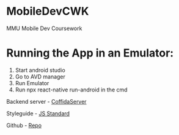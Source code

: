 # MobileDevCWK
 MMU Mobile Dev Coursework
 
# Running the App in an Emulator:
1. Start android studio
2. Go to AVD manager
3. Run Emulator
4. Run npx react-native run-android in the cmd 

Backend server - [CoffidaServer](https://github.com/ash-williams/coffida_server)
    
Styleguide - [JS Standard](https://github.com/standard/standard)

Github - [Repo](https://github.com/Wardcliff/MobileDevCWK)
